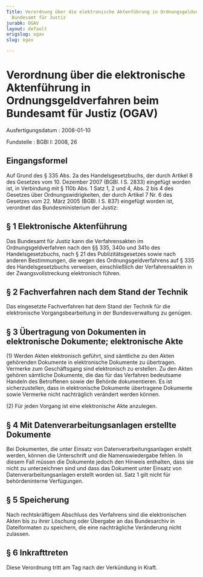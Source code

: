 ```yaml
---
Title: Verordnung über die elektronische Aktenführung in Ordnungsgeldverfahren beim
  Bundesamt für Justiz
jurabk: OGAV
layout: default
origslug: ogav
slug: ogav

---
```


# Verordnung über die elektronische Aktenführung in Ordnungsgeldverfahren beim Bundesamt für Justiz (OGAV)

Ausfertigungsdatum
:   2008-01-10

Fundstelle
:   BGBl I: 2008, 26

## Eingangsformel

Auf Grund des § 335 Abs. 2a des Handelsgesetzbuchs, der durch Artikel
8 des Gesetzes vom 10. Dezember 2007 (BGBl. I S. 2833) eingefügt
worden ist, in Verbindung mit § 110b Abs. 1 Satz 1, 2 und 4, Abs. 2
bis 4 des Gesetzes über Ordnungswidrigkeiten, der durch Artikel 7 Nr.
6 des Gesetzes vom 22. März 2005 (BGBl. I S. 837) eingefügt worden
ist, verordnet das Bundesministerium der Justiz:

## § 1 Elektronische Aktenführung

Das Bundesamt für Justiz kann die Verfahrensakten im
Ordnungsgeldverfahren nach den §§ 335, 340o und 341o des
Handelsgesetzbuchs, nach § 21 des Publizitätsgesetzes sowie nach
anderen Bestimmungen, die wegen des Ordnungsgeldverfahrens auf § 335
des Handelsgesetzbuchs verweisen, einschließlich der Verfahrensakten
in der Zwangsvollstreckung elektronisch führen.

## § 2 Fachverfahren nach dem Stand der Technik

Das eingesetzte Fachverfahren hat dem Stand der Technik für die
elektronische Vorgangsbearbeitung in der Bundesverwaltung zu genügen.

## § 3 Übertragung von Dokumenten in elektronische Dokumente; elektronische Akte

(1) Werden Akten elektronisch geführt, sind sämtliche zu den Akten
gehörenden Dokumente in elektronische Dokumente zu übertragen.
Vermerke zum Geschäftsgang sind elektronisch zu erstellen. Zu den
Akten gehören sämtliche Dokumente, die das für das Verfahren
bedeutsame Handeln des Betroffenen sowie der Behörde dokumentieren. Es
ist sicherzustellen, dass in elektronische Dokumente übertragene
Dokumente sowie Vermerke nicht nachträglich verändert werden können.

(2) Für jeden Vorgang ist eine elektronische Akte anzulegen.

## § 4 Mit Datenverarbeitungsanlagen erstellte Dokumente

Bei Dokumenten, die unter Einsatz von Datenverarbeitungsanlagen
erstellt werden, können die Unterschrift und die Namenswiedergabe
fehlen. In diesem Fall müssen die Dokumente jedoch den Hinweis
enthalten, dass sie nicht zu unterzeichnen sind und dass das Dokument
unter Einsatz von Datenverarbeitungsanlagen erstellt worden ist. Satz
1 gilt nicht für behördeninterne Verfügungen.

## § 5 Speicherung

Nach rechtskräftigem Abschluss des Verfahrens sind die elektronischen
Akten bis zu ihrer Löschung oder Übergabe an das Bundesarchiv in
Dateiformaten zu speichern, die eine nachträgliche Veränderung nicht
zulassen.

## § 6 Inkrafttreten

Diese Verordnung tritt am Tag nach der Verkündung in Kraft.

